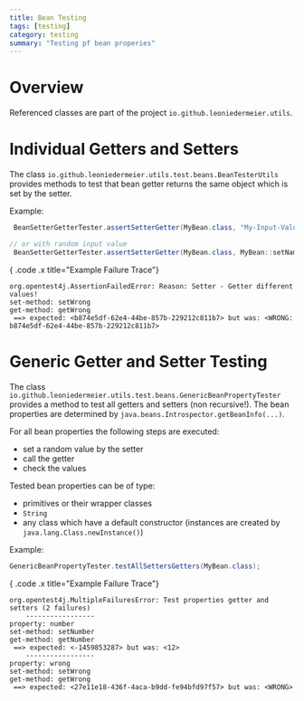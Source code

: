 ```yaml
---
title: Bean Testing
tags: [testing]
category: testing
summary: "Testing pf bean properies"
---
```


# Overview

Referenced classes are part of the project `io.github.leoniedermeier.utils`.

# Individual Getters and Setters
The class `io.github.leoniedermeier.utils.test.beans.BeanTesterUtils` provides methods to test that bean getter returns the 
same object which is set by the setter.

Example:
~~~java
 BeanSetterGetterTester.assertSetterGetter(MyBean.class, "My-Input-Value", MyBean::setName, MyBean::getName);

// or with random input value
 BeanSetterGetterTester.assertSetterGetter(MyBean.class, MyBean::setName, MyBean::getName);
~~~

{ .code .x title="Example Failure Trace"}
~~~
org.opentest4j.AssertionFailedError: Reason: Setter - Getter different values!
set-method: setWrong
get-method: getWrong
 ==> expected: <b874e5df-62e4-44be-857b-229212c811b7> but was: <WRONG: b874e5df-62e4-44be-857b-229212c811b7>
~~~

# Generic Getter and Setter Testing

The class `io.github.leoniedermeier.utils.test.beans.GenericBeanPropertyTester` provides a method to test all getters and setters 
(non recursive!). The bean properties are determined by `java.beans.Introspector.getBeanInfo(...)`.

For all bean properties the following steps are executed:

* set a random value by the setter
* call the getter
* check the values

Tested bean properties can be of type:

* primitives or their wrapper classes
* `String`
* any class which have a default constructor (instances are created by `java.lang.Class.newInstance()`)

Example:
~~~java
GenericBeanPropertyTester.testAllSettersGetters(MyBean.class);
~~~

{ .code .x title="Example Failure Trace"}
~~~
org.opentest4j.MultipleFailuresError: Test properties getter and setters (2 failures)
    -----------------
property: number
set-method: setNumber
get-method: getNumber
 ==> expected: <-1459853287> but was: <12>
    -----------------
property: wrong
set-method: setWrong
get-method: getWrong
 ==> expected: <27e11e18-436f-4aca-b9dd-fe94bfd97f57> but was: <WRONG>
~~~
